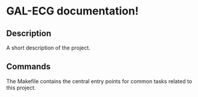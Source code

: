 # GAL-ECG documentation!

## Description

A short description of the project.

## Commands

The Makefile contains the central entry points for common tasks related to this project.

